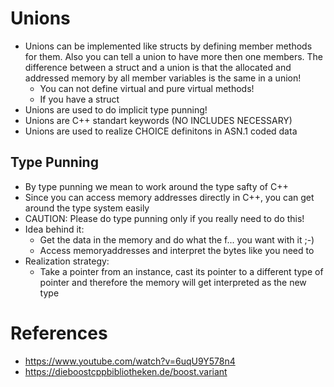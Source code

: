 # Unions
+ Unions can be implemented like structs by defining member methods for them. Also you can tell a union to have more then one members. The difference between a struct and a union is that the allocated and addressed memory by all member variables is the same in a union!
    - You can not define virtual and pure virtual methods!
    - If you have a struct 
+ Unions are used to do implicit type punning!
+ Unions are C++ standart keywords (NO INCLUDES NECESSARY)
+ Unions are used to realize CHOICE definitons in ASN.1 coded data

## Type Punning
+ By type punning we mean to work around the type safty of C++ 
+ Since you can access memory addresses directly in C++, you can get around the type system easily 
+ CAUTION: Please do type punning only if you really need to do this!
+ Idea behind it: 
    - Get the data in the memory and do what the f... you want with it ;-) 
    - Access memoryaddresses and interpret the bytes like you need to
+ Realization strategy: 
    - Take a pointer from an instance, cast its pointer to a different type of pointer and therefore the memory will get interpreted as the new type

# References
+ https://www.youtube.com/watch?v=6uqU9Y578n4
+ https://dieboostcppbibliotheken.de/boost.variant